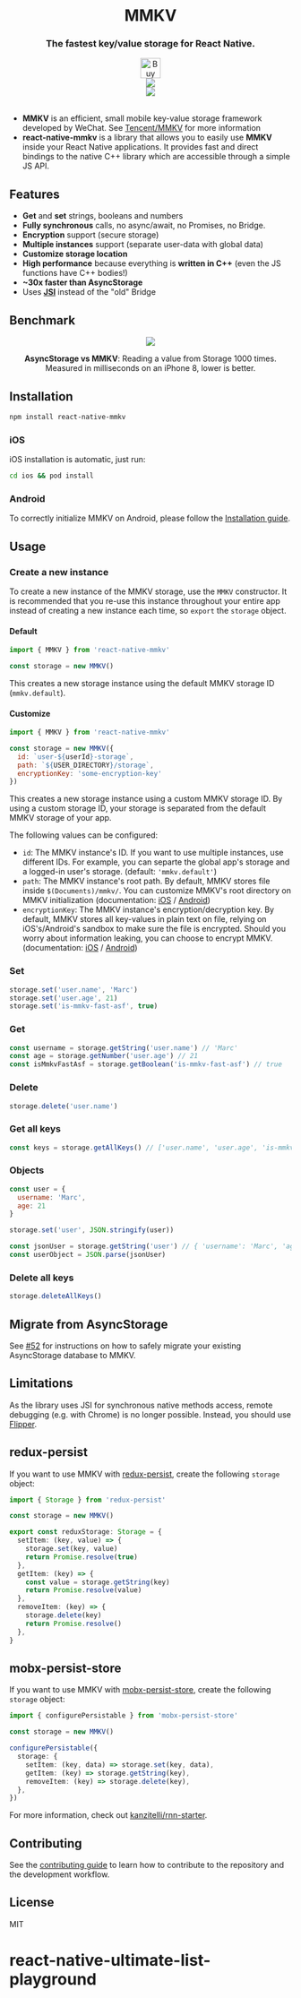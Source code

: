 <div align="center">
  <h1 align="center">MMKV</h1>
  <h3 align="center">The fastest key/value storage for React Native.</h3>
</div>

<div align="center">
  <a align="center" href='https://ko-fi.com/F1F8CLXG' target='_blank'>
    <img height='36' style='border:0px;height:36px;' src='https://az743702.vo.msecnd.net/cdn/kofi2.png?v=0' border='0' alt='Buy Me a Coffee at ko-fi.com' />
  </a>
  <br/>
  <a align="center" href="https://github.com/mrousavy?tab=followers">
    <img src="https://img.shields.io/github/followers/mrousavy?label=Follow%20%40mrousavy&style=social" />
  </a>
  <br/>
  <a align="center" href="https://twitter.com/mrousavy">
    <img src="https://img.shields.io/twitter/follow/mrousavy?label=Follow%20%40mrousavy&style=social" />
  </a>
</div>
<br/>

* **MMKV** is an efficient, small mobile key-value storage framework developed by WeChat. See [Tencent/MMKV](https://github.com/Tencent/MMKV) for more information
* **react-native-mmkv** is a library that allows you to easily use **MMKV** inside your React Native applications. It provides fast and direct bindings to the native C++ library which are accessible through a simple JS API.

## Features

* **Get** and **set** strings, booleans and numbers
* **Fully synchronous** calls, no async/await, no Promises, no Bridge.
* **Encryption** support (secure storage)
* **Multiple instances** support (separate user-data with global data)
* **Customize storage location**
* **High performance** because everything is **written in C++** (even the JS functions have C++ bodies!)
* **~30x faster than AsyncStorage**
* Uses [**JSI**](https://github.com/react-native-community/discussions-and-proposals/issues/91) instead of the "old" Bridge

## Benchmark

<div align="center">
  <img src="./img/benchmark_1000_get.png" />
  <p>
    <b>AsyncStorage vs MMKV</b>: Reading a value from Storage 1000 times. <br/>
    Measured in milliseconds on an iPhone 8, lower is better.
  </p>
</div>

## Installation

```sh
npm install react-native-mmkv
```

### iOS

iOS installation is automatic, just run:

```sh
cd ios && pod install
```

### Android

To correctly initialize MMKV on Android, please follow the [Installation guide](./INSTALL.md).

## Usage

### Create a new instance

To create a new instance of the MMKV storage, use the `MMKV` constructor. It is recommended that you re-use this instance throughout your entire app instead of creating a new instance each time, so `export` the `storage` object.

#### Default

```js
import { MMKV } from 'react-native-mmkv'

const storage = new MMKV()
```

This creates a new storage instance using the default MMKV storage ID (`mmkv.default`).

#### Customize

```js
import { MMKV } from 'react-native-mmkv'

const storage = new MMKV({
  id: `user-${userId}-storage`,
  path: `${USER_DIRECTORY}/storage`,
  encryptionKey: 'some-encryption-key'
})
```

This creates a new storage instance using a custom MMKV storage ID. By using a custom storage ID, your storage is separated from the default MMKV storage of your app.

The following values can be configured:

* `id`: The MMKV instance's ID. If you want to use multiple instances, use different IDs. For example, you can separte the global app's storage and a logged-in user's storage. (default: `'mmkv.default'`)
* `path`: The MMKV instance's root path. By default, MMKV stores file inside `$(Documents)/mmkv/`. You can customize MMKV's root directory on MMKV initialization (documentation: [iOS](https://github.com/Tencent/MMKV/wiki/iOS_advance#customize-location) / [Android](https://github.com/Tencent/MMKV/wiki/android_advance#customize-location))
* `encryptionKey`: The MMKV instance's encryption/decryption key. By default, MMKV stores all key-values in plain text on file, relying on iOS's/Android's sandbox to make sure the file is encrypted. Should you worry about information leaking, you can choose to encrypt MMKV. (documentation: [iOS](https://github.com/Tencent/MMKV/wiki/iOS_advance#encryption) / [Android](https://github.com/Tencent/MMKV/wiki/android_advance#encryption))

### Set

```js
storage.set('user.name', 'Marc')
storage.set('user.age', 21)
storage.set('is-mmkv-fast-asf', true)
```

### Get

```js
const username = storage.getString('user.name') // 'Marc'
const age = storage.getNumber('user.age') // 21
const isMmkvFastAsf = storage.getBoolean('is-mmkv-fast-asf') // true
```

### Delete

```js
storage.delete('user.name')
```

### Get all keys

```js
const keys = storage.getAllKeys() // ['user.name', 'user.age', 'is-mmkv-fast-asf']
```

### Objects

```js
const user = {
  username: 'Marc',
  age: 21
}

storage.set('user', JSON.stringify(user))

const jsonUser = storage.getString('user') // { 'username': 'Marc', 'age': 21 }
const userObject = JSON.parse(jsonUser)
```

### Delete all keys

```js
storage.deleteAllKeys()
```

## Migrate from AsyncStorage

See [#52](https://github.com/mrousavy/react-native-mmkv/issues/52) for instructions on how to safely migrate your existing AsyncStorage database to MMKV.

## Limitations

As the library uses JSI for synchronous native methods access, remote debugging (e.g. with Chrome) is no longer possible. Instead, you should use [Flipper](https://fbflipper.com).

## redux-persist

If you want to use MMKV with [redux-persist](https://github.com/rt2zz/redux-persist), create the following `storage` object:

```ts
import { Storage } from 'redux-persist'

const storage = new MMKV()

export const reduxStorage: Storage = {
  setItem: (key, value) => {
    storage.set(key, value)
    return Promise.resolve(true)
  },
  getItem: (key) => {
    const value = storage.getString(key)
    return Promise.resolve(value)
  },
  removeItem: (key) => {
    storage.delete(key)
    return Promise.resolve()
  },
}
```

## mobx-persist-store

If you want to use MMKV with [mobx-persist-store](https://github.com/quarrant/mobx-persist-store), create the following `storage` object:

```ts
import { configurePersistable } from 'mobx-persist-store'

const storage = new MMKV()

configurePersistable({
  storage: {
    setItem: (key, data) => storage.set(key, data),
    getItem: (key) => storage.getString(key),
    removeItem: (key) => storage.delete(key),
  },
})
```

For more information, check out [kanzitelli/rnn-starter](https://github.com/kanzitelli/rnn-starter).

## Contributing

See the [contributing guide](CONTRIBUTING.md) to learn how to contribute to the repository and the development workflow.

## License

MIT
# react-native-ultimate-list-playground
